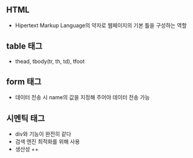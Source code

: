 ## HTML
+ Hipertext Markup Language의 약자로 웹페이지의 기본 틀을 구성하는 역할 

## table 태그
+ thead, tbody(tr, th, td), tfoot

## form 태그
+ 데이터 전송 시 name의 값을 지정해 주어야 데이터 전송 가능 

## 시멘틱 태그 
+ div와 기능이 완전히 같다
+ 검색 엔진 최적화를 위해 사용
+ 생산성 ++
  
